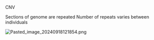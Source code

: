 CNV

Sections of genome are repeated
Number of repeats varies between individuals

![Pasted_image_20240918121854.png](Copy%20Number%20Variation.png)
